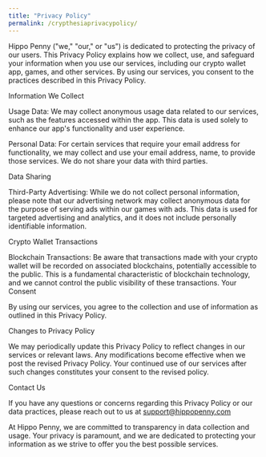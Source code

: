 ```yaml
---
title: "Privacy Policy"
permalink: /crypthesiaprivacypolicy/
---
```


Hippo Penny ("we," "our," or "us") is dedicated to protecting the privacy of our users. This Privacy Policy explains how we collect, use, and safeguard your information when you use our services, including our crypto wallet app, games, and other services. By using our services, you consent to the practices described in this Privacy Policy.

Information We Collect

Usage Data: We may collect anonymous usage data related to our services, such as the features accessed within the app. This data is used solely to enhance our app's functionality and user experience.

Personal Data: For certain services that require your email address for functionality, we may collect and use your email address, name, to provide those services. We do not share your data with third parties.

Data Sharing

Third-Party Advertising: While we do not collect personal information, please note that our advertising network may collect anonymous data for the purpose of serving ads within our games with ads. This data is used for targeted advertising and analytics, and it does not include personally identifiable information.

Crypto Wallet Transactions

Blockchain Transactions: Be aware that transactions made with your crypto wallet will be recorded on associated blockchains, potentially accessible to the public. This is a fundamental characteristic of blockchain technology, and we cannot control the public visibility of these transactions.
Your Consent

By using our services, you agree to the collection and use of information as outlined in this Privacy Policy. 

Changes to Privacy Policy

We may periodically update this Privacy Policy to reflect changes in our services or relevant laws. Any modifications become effective when we post the revised Privacy Policy. Your continued use of our services after such changes constitutes your consent to the revised policy.

Contact Us

If you have any questions or concerns regarding this Privacy Policy or our data practices, please reach out to us at support@hippopenny.com

At Hippo Penny, we are committed to transparency in data collection and usage. Your privacy is paramount, and we are dedicated to protecting your information as we strive to offer you the best possible services.

